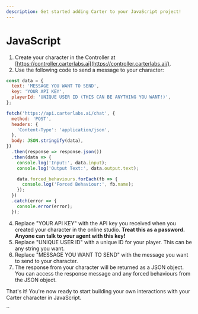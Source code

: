 ```yaml
---
description: Get started adding Carter to your JavaScript project!
---
```


# JavaScript

1. Create your character in the Controller at [https://controller.carterlabs.ai](https://controller.carterlabs.ai/).
2. Use the following code to send a message to your character:

```javascript
const data = {
  text: 'MESSAGE YOU WANT TO SEND',
  key: 'YOUR API KEY',
  playerId: 'UNIQUE USER ID (THIS CAN BE ANYTHING YOU WANT!)',
};

fetch('https://api.carterlabs.ai/chat', {
  method: 'POST',
  headers: {
    'Content-Type': 'application/json',
  },
  body: JSON.stringify(data),
})
  .then(response => response.json())
  .then(data => {
    console.log('Input:', data.input);
    console.log('Output Text:', data.output.text);

    data.forced_behaviours.forEach(fb => {
      console.log('Forced Behaviour:', fb.name);
    });
  })
  .catch(error => {
    console.error(error);
  });

```

4. Replace "YOUR API KEY" with the API key you received when you created your character in the online studio. **Treat this as a password. Anyone can talk to your agent with this key!**
5. Replace "UNIQUE USER ID" with a unique ID for your player. This can be any string you want.
6. Replace "MESSAGE YOU WANT TO SEND" with the message you want to send to your character.
7. The response from your character will be returned as a JSON object. You can access the response message and any forced behaviours from the JSON object.

That's it! You're now ready to start building your own interactions with your Carter character in JavaScript.

\`\`
